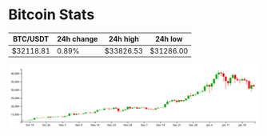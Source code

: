 # Bitcoin Stats

BTC/USDT|24h change|24h high|24h low|
|---|---|---|---|
|$32118.81|0.89%|$33826.53|$31286.00|

<img src="./chart.svg">
